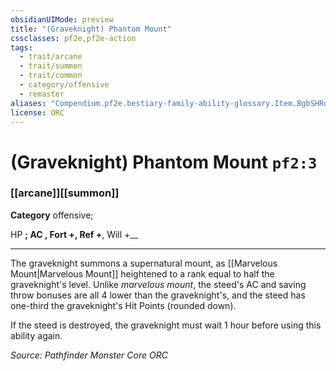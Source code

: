 ```yaml
---
obsidianUIMode: preview
title: "(Graveknight) Phantom Mount"
cssclasses: pf2e,pf2e-action
tags:
  - trait/arcane
  - trait/summon
  - trait/common
  - category/offensive
  - remaster
aliases: "Compendium.pf2e.bestiary-family-ability-glossary.Item.BgbSHRdkGH7raOgA"
license: ORC
---
```

# (Graveknight) Phantom Mount `pf2:3`

### [[arcane]][[summon]]

**Category** offensive; 




HP __; AC __, Fort +__, Ref +__, Will +__

* * *

The graveknight summons a supernatural mount, as [[Marvelous Mount|Marvelous Mount]] heightened to a rank equal to half the graveknight's level. Unlike _marvelous mount_, the steed's AC and saving throw bonuses are all 4 lower than the graveknight's, and the steed has one-third the graveknight's Hit Points (rounded down).

If the steed is destroyed, the graveknight must wait 1 hour before using this ability again.

*Source: Pathfinder Monster Core*
*ORC*